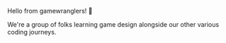 Hello from gamewranglers! 👋

We're a group of folks learning game design alongside our other various coding journeys.
